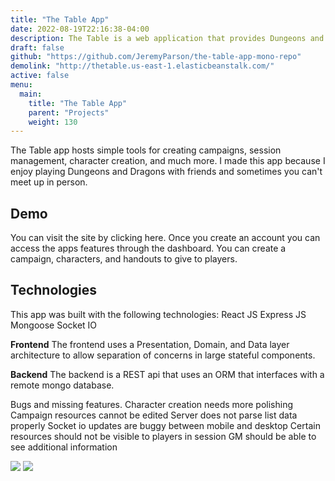 ```yaml
---
title: "The Table App"
date: 2022-08-19T22:16:38-04:00
description: The Table is a web application that provides Dungeons and Dragons players with the resources necessary to play the game online with friends. 
draft: false
github: "https://github.com/JeremyParson/the-table-app-mono-repo"
demolink: "http://thetable.us-east-1.elasticbeanstalk.com/"
active: false
menu:
  main:
    title: "The Table App"
    parent: "Projects"
    weight: 130
---
```

The Table app hosts simple tools for creating campaigns, session management, character creation, and much more. I made this app because I enjoy playing Dungeons and Dragons with friends and sometimes you can't meet up in person.

<h2>Demo</h2>
You can visit the site by clicking here. Once you create an account you can access the apps features through the dashboard. You can create a campaign, characters, and handouts to give to players.

<h2>Technologies</h2>
This app was built with the following technologies: React JS Express JS Mongoose Socket IO

<b>Frontend</b>
The frontend uses a Presentation, Domain, and Data layer architecture to allow separation of concerns in large stateful components.

<b>Backend</b>
The backend is a REST api that uses an ORM that interfaces with a remote mongo database.

Bugs and missing features.
Character creation needs more polishing
Campaign resources cannot be edited
Server does not parse list data properly
Socket io updates are buggy between mobile and desktop
Certain resources should not be visible to players in session
GM should be able to see additional information

<img src="/images/homepage.png" />
<img src="/images/game.png" />
<br/>